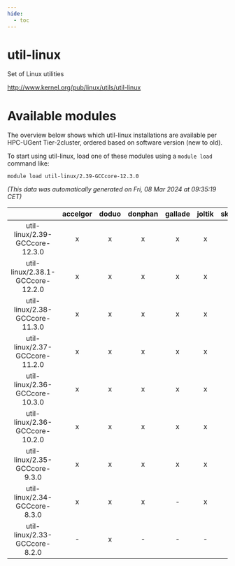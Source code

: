 ```yaml
---
hide:
  - toc
---
```


util-linux
==========


Set of Linux utilities

http://www.kernel.org/pub/linux/utils/util-linux
# Available modules


The overview below shows which util-linux installations are available per HPC-UGent Tier-2cluster, ordered based on software version (new to old).

To start using util-linux, load one of these modules using a `module load` command like:

```shell
module load util-linux/2.39-GCCcore-12.3.0
```

*(This data was automatically generated on Fri, 08 Mar 2024 at 09:35:19 CET)*  

| |accelgor|doduo|donphan|gallade|joltik|skitty|
| :---: | :---: | :---: | :---: | :---: | :---: | :---: |
|util-linux/2.39-GCCcore-12.3.0|x|x|x|x|x|x|
|util-linux/2.38.1-GCCcore-12.2.0|x|x|x|x|x|x|
|util-linux/2.38-GCCcore-11.3.0|x|x|x|x|x|x|
|util-linux/2.37-GCCcore-11.2.0|x|x|x|x|x|x|
|util-linux/2.36-GCCcore-10.3.0|x|x|x|x|x|x|
|util-linux/2.36-GCCcore-10.2.0|x|x|x|x|x|x|
|util-linux/2.35-GCCcore-9.3.0|x|x|x|x|x|x|
|util-linux/2.34-GCCcore-8.3.0|x|x|x|-|x|x|
|util-linux/2.33-GCCcore-8.2.0|-|x|-|-|-|-|

